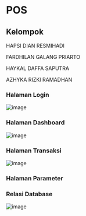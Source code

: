 # POS
## Kelompok
HAPSI DIAN RESMIHADI

FARDHILAN GALANG PRIARTO

HAYKAL DAFFA SAPUTRA

AZHYKA RIZKI RAMADHAN

### Halaman Login
![image](https://github.com/Fardhilan/POS/assets/93815689/81a52405-c687-46d2-bafd-f9da5f3d72ca)

### Halaman Dashboard
![image](https://github.com/Fardhilan/POS/assets/93815689/d618f78f-3754-4680-affc-91140ea412c7)

### Halaman Transaksi
![image](https://github.com/Fardhilan/POS/assets/93815689/aabf84a9-7fdd-4ae4-bee7-01182d851b2c)

### Halaman Parameter

### Relasi Database
![image](https://github.com/Fardhilan/POS/assets/93815689/8793bceb-ea60-42da-bcd3-edb3027566f8)
